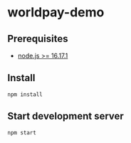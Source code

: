 # worldpay-demo

## Prerequisites

- [node.js >= 16.17.1](https://nodejs.org/en/)

## Install

```
npm install
```

## Start development server

```
npm start
```
